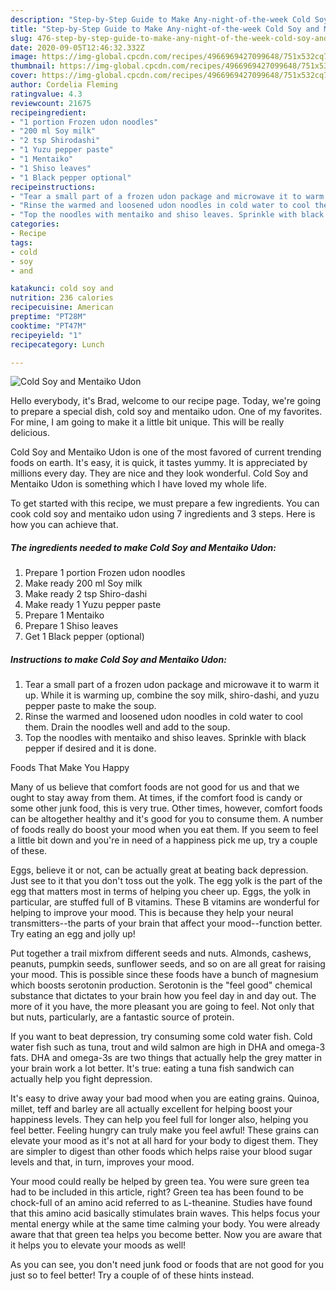 ```yaml
---
description: "Step-by-Step Guide to Make Any-night-of-the-week Cold Soy and Mentaiko Udon"
title: "Step-by-Step Guide to Make Any-night-of-the-week Cold Soy and Mentaiko Udon"
slug: 476-step-by-step-guide-to-make-any-night-of-the-week-cold-soy-and-mentaiko-udon
date: 2020-09-05T12:46:32.332Z
image: https://img-global.cpcdn.com/recipes/4966969427099648/751x532cq70/cold-soy-and-mentaiko-udon-recipe-main-photo.jpg
thumbnail: https://img-global.cpcdn.com/recipes/4966969427099648/751x532cq70/cold-soy-and-mentaiko-udon-recipe-main-photo.jpg
cover: https://img-global.cpcdn.com/recipes/4966969427099648/751x532cq70/cold-soy-and-mentaiko-udon-recipe-main-photo.jpg
author: Cordelia Fleming
ratingvalue: 4.3
reviewcount: 21675
recipeingredient:
- "1 portion Frozen udon noodles"
- "200 ml Soy milk"
- "2 tsp Shirodashi"
- "1 Yuzu pepper paste"
- "1 Mentaiko"
- "1 Shiso leaves"
- "1 Black pepper optional"
recipeinstructions:
- "Tear a small part of a frozen udon package and microwave it to warm it up.  While it is warming up, combine the soy milk, shiro-dashi, and yuzu pepper paste to make the soup."
- "Rinse the warmed and loosened udon noodles in cold water to cool them.  Drain the noodles well and add to the soup."
- "Top the noodles with mentaiko and shiso leaves. Sprinkle with black pepper if desired and it is done."
categories:
- Recipe
tags:
- cold
- soy
- and

katakunci: cold soy and 
nutrition: 236 calories
recipecuisine: American
preptime: "PT28M"
cooktime: "PT47M"
recipeyield: "1"
recipecategory: Lunch

---
```



![Cold Soy and Mentaiko Udon](https://img-global.cpcdn.com/recipes/4966969427099648/751x532cq70/cold-soy-and-mentaiko-udon-recipe-main-photo.jpg)

Hello everybody, it's Brad, welcome to our recipe page. Today, we're going to prepare a special dish, cold soy and mentaiko udon. One of my favorites. For mine, I am going to make it a little bit unique. This will be really delicious.

Cold Soy and Mentaiko Udon is one of the most favored of current trending foods on earth. It's easy, it is quick, it tastes yummy. It is appreciated by millions every day. They are nice and they look wonderful. Cold Soy and Mentaiko Udon is something which I have loved my whole life.




To get started with this recipe, we must prepare a few ingredients. You can cook cold soy and mentaiko udon using 7 ingredients and 3 steps. Here is how you can achieve that.

<!--inarticleads1-->

##### The ingredients needed to make Cold Soy and Mentaiko Udon:

1. Prepare 1 portion Frozen udon noodles
1. Make ready 200 ml Soy milk
1. Make ready 2 tsp Shiro-dashi
1. Make ready 1 Yuzu pepper paste
1. Prepare 1 Mentaiko
1. Prepare 1 Shiso leaves
1. Get 1 Black pepper (optional)




<!--inarticleads2-->

##### Instructions to make Cold Soy and Mentaiko Udon:

1. Tear a small part of a frozen udon package and microwave it to warm it up.  While it is warming up, combine the soy milk, shiro-dashi, and yuzu pepper paste to make the soup.
1. Rinse the warmed and loosened udon noodles in cold water to cool them.  Drain the noodles well and add to the soup.
1. Top the noodles with mentaiko and shiso leaves. Sprinkle with black pepper if desired and it is done.




Foods That Make You Happy


Many of us believe that comfort foods are not good for us and that we ought to stay away from them. At times, if the comfort food is candy or some other junk food, this is very true. Other times, however, comfort foods can be altogether healthy and it's good for you to consume them. A number of foods really do boost your mood when you eat them. If you seem to feel a little bit down and you're in need of a happiness pick me up, try a couple of these.

Eggs, believe it or not, can be actually great at beating back depression. Just see to it that you don't toss out the yolk. The egg yolk is the part of the egg that matters most in terms of helping you cheer up. Eggs, the yolk in particular, are stuffed full of B vitamins. These B vitamins are wonderful for helping to improve your mood. This is because they help your neural transmitters--the parts of your brain that affect your mood--function better. Try eating an egg and jolly up!

Put together a trail mixfrom different seeds and nuts. Almonds, cashews, peanuts, pumpkin seeds, sunflower seeds, and so on are all great for raising your mood. This is possible since these foods have a bunch of magnesium which boosts serotonin production. Serotonin is the "feel good" chemical substance that dictates to your brain how you feel day in and day out. The more of it you have, the more pleasant you are going to feel. Not only that but nuts, particularly, are a fantastic source of protein.

If you want to beat depression, try consuming some cold water fish. Cold water fish such as tuna, trout and wild salmon are high in DHA and omega-3 fats. DHA and omega-3s are two things that actually help the grey matter in your brain work a lot better. It's true: eating a tuna fish sandwich can actually help you fight depression. 

It's easy to drive away your bad mood when you are eating grains. Quinoa, millet, teff and barley are all actually excellent for helping boost your happiness levels. They can help you feel full for longer also, helping you feel better. Feeling hungry can truly make you feel awful! These grains can elevate your mood as it's not at all hard for your body to digest them. They are simpler to digest than other foods which helps raise your blood sugar levels and that, in turn, improves your mood.

Your mood could really be helped by green tea. You were sure green tea had to be included in this article, right? Green tea has been found to be chock-full of an amino acid referred to as L-theanine. Studies have found that this amino acid basically stimulates brain waves. This helps focus your mental energy while at the same time calming your body. You were already aware that that green tea helps you become better. Now you are aware that it helps you to elevate your moods as well!

As you can see, you don't need junk food or foods that are not good for you just so to feel better! Try  a  couple of  of  these  hints  instead.

